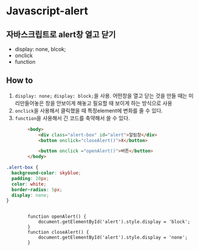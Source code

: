 # Javascript-alert

## 자바스크립트로 alert창 열고 닫기

- display: none, blcok;
- onclick
- function

## How to

1. `display: none;` `display: block;`을 사용. 어떤창을 열고 닫는 것을 만들 때는 미리만들어놓은 창을 안보이게 해놓고 필요할 때 보이게 하는 방식으로 사용
2. `onclick`을 사용해서 클릭했을 때 특정element에 변화를 줄 수 있다.
3. `function`을 사용해서 긴 코드를 축약해서 쓸 수 있다.

```HTML
        <body>
            <div class="alert-box" id="alert">알림창</div>
            <button onclick="closeAlert()">X</button>

            <button onclick ="openAlert()">버튼</button>
        </body>
```

```css
.alert-box {
  background-color: skyblue;
  padding: 20px;
  color: white;
  border-radius: 5px;
  display: none;
}
```

```JS

        function openAlert() {
            document.getElementById('alert').style.display = 'block';
        }
        function closeAlert() {
            document.getElementById('alert').style.display = 'none';
        }


```
